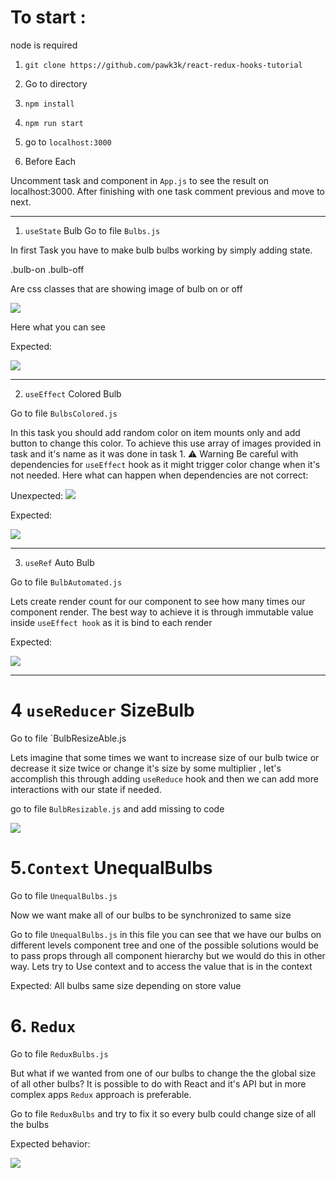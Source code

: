 # To start :
node is required
1. `git clone https://github.com/pawk3k/react-redux-hooks-tutorial`
2. Go to directory
3. `npm install`
4. `npm run start`
5. go to `localhost:3000`


0. Before Each

Uncomment task and component in `App.js`  to see the result on localhost:3000. After finishing with one task comment previous and move to next.

---


1. `useState` Bulb
Go to file `Bulbs.js` 

In first Task you have to make bulb bulbs working by simply adding state.

.bulb-on 
.bulb-off 

Are css classes that are showing image of bulb on or off 

![](2021-05-29-17-53-49.png)

Here what you can see 

Expected:

![](task1.gif)


---

2. `useEffect` Colored Bulb

Go to file `BulbsColored.js`

In this task you should add random color on item mounts only and add button to change this color. To achieve this use array of images provided in task and it's name as it was done in task 1.
⚠️ Warning
Be careful with dependencies for `useEffect` hook as it might trigger color change when it's not needed.
Here what can happen when dependencies are not correct:

Unexpected:
![](task2-unexpected.gif)


Expected:

![](task2-expected.gif)


---

3. `useRef` Auto Bulb 

Go to file `BulbAutomated.js`

Lets create render count for our component to see how many times our component render. The best way to achieve it is through immutable value inside `useEffect hook` as it is bind to each render



Expected:

![](task3-expected.gif)

---

# 4 `useReducer` SizeBulb

Go to file `BulbResizeAble.js

Lets imagine that some times we want to increase size of our bulb twice or decrease it size twice or change it's size by some multiplier , let's accomplish  this through adding `useReduce` hook and then we can add more interactions with our state if needed.

go to file `BulbResizable.js` and add missing to code 

![](task4-expected.gif)


# 5.`Context` UnequalBulbs

Go to file `UnequalBulbs.js`

Now we want make all of our bulbs to be synchronized to same size 

Go to file `UnequalBulbs.js` in this file you can see that we have our bulbs on different levels component tree and one of the possible solutions would be to pass props through all component hierarchy but 
we would do this in other way. Lets try to Use context and to access the value that is in the context


Expected:
All bulbs same size depending on store value


# 6. `Redux`

Go to file `ReduxBulbs.js`

But what if we wanted from one of our bulbs to change the the global size of all other  bulbs?
It is possible to do with React and it's API but in more complex apps `Redux` approach is preferable.

Go to file `ReduxBulbs` and try to fix it so every bulb could change size of all the bulbs


Expected behavior:

![](task6.gif)